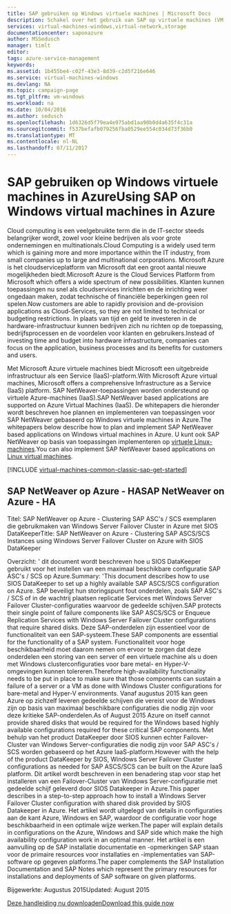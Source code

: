 ```yaml
---
title: SAP gebruiken op Windows virtuele machines | Microsoft Docs
description: Schakel over het gebruik van SAP op virtuele machines (VM's) in Microsoft Azure
services: virtual-machines-windows,virtual-network,storage
documentationcenter: saponazure
author: MSSedusch
manager: timlt
editor: 
tags: azure-service-management
keywords: 
ms.assetid: 1b455be4-c02f-43e3-8d39-c2d5f216e646
ms.service: virtual-machines-windows
ms.devlang: NA
ms.topic: campaign-page
ms.tgt_pltfrm: vm-windows
ms.workload: na
ms.date: 10/04/2016
ms.author: sedusch
ms.openlocfilehash: 1d6326d5f79ea4e975abd1aa90b0d4a635f4c31a
ms.sourcegitcommit: f537befafb079256fba0529ee554c034d73f36b0
ms.translationtype: MT
ms.contentlocale: nl-NL
ms.lasthandoff: 07/11/2017
---
```

# <a name="using-sap-on-windows-virtual-machines-in-azure"></a><span data-ttu-id="4fecd-103">SAP gebruiken op Windows virtuele machines in Azure</span><span class="sxs-lookup"><span data-stu-id="4fecd-103">Using SAP on Windows virtual machines in Azure</span></span>
<span data-ttu-id="4fecd-104">Cloud computing is een veelgebruikte term die in de IT-sector steeds belangrijker wordt, zowel voor kleine bedrijven als voor grote ondernemingen en multinationals.</span><span class="sxs-lookup"><span data-stu-id="4fecd-104">Cloud Computing is a widely used term which is gaining more and more importance within the IT industry, from small companies up to large and multinational corporations.</span></span> <span data-ttu-id="4fecd-105">Microsoft Azure is het cloudserviceplatform van Microsoft dat een groot aantal nieuwe mogelijkheden biedt.</span><span class="sxs-lookup"><span data-stu-id="4fecd-105">Microsoft Azure is the Cloud Services Platform from Microsoft which offers a wide spectrum of new possibilities.</span></span> <span data-ttu-id="4fecd-106">Klanten kunnen toepassingen nu snel als cloudservices inrichten en de inrichting weer ongedaan maken, zodat technische of financiële beperkingen geen rol spelen.</span><span class="sxs-lookup"><span data-stu-id="4fecd-106">Now customers are able to rapidly provision and de-provision applications as Cloud-Services, so they are not limited to technical or budgeting restrictions.</span></span> <span data-ttu-id="4fecd-107">In plaats van tijd en geld te investeren in de hardware-infrastructuur kunnen bedrijven zich nu richten op de toepassing, bedrijfsprocessen en de voordelen voor klanten en gebruikers.</span><span class="sxs-lookup"><span data-stu-id="4fecd-107">Instead of investing time and budget into hardware infrastructure, companies can focus on the application, business processes and its benefits for customers and users.</span></span>

<span data-ttu-id="4fecd-108">Met Microsoft Azure virtuele machines biedt Microsoft een uitgebreide infrastructuur als een Service (IaaS)-platform.</span><span class="sxs-lookup"><span data-stu-id="4fecd-108">With Microsoft Azure virtual machines, Microsoft offers a comprehensive Infrastructure as a Service (IaaS) platform.</span></span> <span data-ttu-id="4fecd-109">SAP NetWeaver-toepassingen worden ondersteund op virtuele Azure-machines (IaaS).</span><span class="sxs-lookup"><span data-stu-id="4fecd-109">SAP NetWeaver based applications are supported on Azure Virtual Machines (IaaS).</span></span> <span data-ttu-id="4fecd-110">De whitepapers die hieronder wordt beschreven hoe plannen en implementeren van toepassingen voor SAP NetWeaver gebaseerd op Windows virtuele machines in Azure.</span><span class="sxs-lookup"><span data-stu-id="4fecd-110">The whitepapers below describe how to plan and implement SAP NetWeaver based applications on Windows virtual machines in Azure.</span></span> <span data-ttu-id="4fecd-111">U kunt ook SAP NetWeaver op basis van toepassingen implementeren op [virtuele Linux-machines](../../linux/classic/sap-get-started.md).</span><span class="sxs-lookup"><span data-stu-id="4fecd-111">You can also implement SAP NetWeaver based applications on [Linux virtual machines](../../linux/classic/sap-get-started.md).</span></span>

[!INCLUDE [virtual-machines-common-classic-sap-get-started](../../../../includes/virtual-machines-common-classic-sap-get-started.md)]

## <a name="sap-netweaver-on-azure---ha"></a><span data-ttu-id="4fecd-112">SAP NetWeaver op Azure - HA</span><span class="sxs-lookup"><span data-stu-id="4fecd-112">SAP NetWeaver on Azure - HA</span></span>
<span data-ttu-id="4fecd-113">Titel: SAP NetWeaver op Azure - Clustering SAP ASC's / SCS exemplaren die gebruikmaken van Windows Server Failover Cluster in Azure met SIOS DataKeeper</span><span class="sxs-lookup"><span data-stu-id="4fecd-113">Title: SAP NetWeaver on Azure - Clustering SAP ASCS/SCS Instances using Windows Server Failover Cluster on Azure with SIOS DataKeeper</span></span>

<span data-ttu-id="4fecd-114">Overzicht: ' dit document wordt beschreven hoe u SIOS DataKeeper gebruikt voor het instellen van een maximaal beschikbare configuratie SAP ASC's / SCS op Azure.</span><span class="sxs-lookup"><span data-stu-id="4fecd-114">Summary: 'This document describes how to use SIOS DataKeeper to set up a highly available SAP ASCS/SCS configuration on Azure.</span></span> <span data-ttu-id="4fecd-115">SAP beveiligt hun storingspunt fout onderdelen, zoals SAP ASC's / SCS of in de wachtrij plaatsen replicatie Services met Windows Server Failover Cluster-configuraties waarvoor de gedeelde schijven.</span><span class="sxs-lookup"><span data-stu-id="4fecd-115">SAP protects their single point of failure components like SAP ASCS/SCS or Enqueue Replication Services with Windows Server Failover Cluster configurations that require shared disks.</span></span> <span data-ttu-id="4fecd-116">Deze SAP-onderdelen zijn essentieel voor de functionaliteit van een SAP-systeem.</span><span class="sxs-lookup"><span data-stu-id="4fecd-116">These SAP components are essential for the functionality of a SAP system.</span></span> <span data-ttu-id="4fecd-117">Functionaliteit voor hoge beschikbaarheid moet daarom nemen om ervoor te zorgen dat deze onderdelen een storing van een server of een virtuele machine als u doen met Windows clusterconfiguraties voor bare metal- en Hyper-V-omgevingen kunnen tolereren.</span><span class="sxs-lookup"><span data-stu-id="4fecd-117">Therefore high-availability functionality needs to be put in place to make sure that those components can sustain a failure of a server or a VM as done with Windows Cluster configurations for bare-metal and Hyper-V environments.</span></span> <span data-ttu-id="4fecd-118">Vanaf augustus 2015 kan geen Azure op zichzelf leveren gedeelde schijven die vereist voor de Windows zijn op basis van maximaal beschikbare configuraties die nodig zijn voor deze kritieke SAP-onderdelen.</span><span class="sxs-lookup"><span data-stu-id="4fecd-118">As of August 2015 Azure on itself cannot provide shared disks that would be required for the Windows based highly available configurations required for these critical SAP components.</span></span> <span data-ttu-id="4fecd-119">Met behulp van het product DataKeeper door SIOS kunnen echter Failover-Cluster van Windows Server-configuraties die nodig zijn voor SAP ASC's / SCS worden gebaseerd op het Azure IaaS-platform.</span><span class="sxs-lookup"><span data-stu-id="4fecd-119">However with the help of the product DataKeeper by SIOS, Windows Server Failover Cluster configurations as needed for SAP ASCS/SCS can be built on the Azure IaaS platform.</span></span> <span data-ttu-id="4fecd-120">Dit artikel wordt beschreven in een benadering stap voor stap het installeren van een Failover-Cluster van Windows Server-configuratie met gedeelde schijf geleverd door SIOS Datakeeper in Azure.</span><span class="sxs-lookup"><span data-stu-id="4fecd-120">This paper describes in a step-to-step approach how to install a Windows Server Failover Cluster configuration with shared disk provided by SIOS Datakeeper in Azure.</span></span> <span data-ttu-id="4fecd-121">Het artikel wordt uitgelegd van details in configuraties aan de kant Azure, Windows en SAP, waardoor de configuratie voor hoge beschikbaarheid in een optimale wijze werken.</span><span class="sxs-lookup"><span data-stu-id="4fecd-121">The paper will explain details in configurations on the Azure, Windows and SAP side which make the high availability configuration work in an optimal manner.</span></span> <span data-ttu-id="4fecd-122">Het artikel is een aanvulling op de SAP installatie documentatie en -opmerkingen SAP staan voor de primaire resources voor installaties en -implementaties van SAP-software op gegeven platforms.</span><span class="sxs-lookup"><span data-stu-id="4fecd-122">The paper complements the SAP Installation Documentation and SAP Notes which represent the primary resources for installations and deployments of SAP software on given platforms.</span></span>

<span data-ttu-id="4fecd-123">Bijgewerkte: Augustus 2015</span><span class="sxs-lookup"><span data-stu-id="4fecd-123">Updated: August 2015</span></span>

[<span data-ttu-id="4fecd-124">Deze handleiding nu downloaden</span><span class="sxs-lookup"><span data-stu-id="4fecd-124">Download this guide now</span></span>](http://go.microsoft.com/fwlink/?LinkId=613056)

